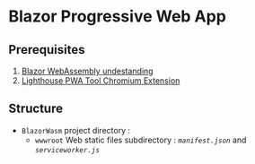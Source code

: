 # Blazor Progressive Web App

## Prerequisites
1. [Blazor WebAssembly undestanding](https://github.com/FrancoisDotNet/BlazorWasm)
3. [Lighthouse PWA Tool Chromium Extension](https://chrome.google.com/webstore/detail/lighthouse/blipmdconlkpinefehnmjammfjpmpbjk)

## Structure
- `BlazorWasm` project directory :
  - `wwwroot` Web static files subdirectory : *`manifest.json`* and *`serviceworker.js`*
